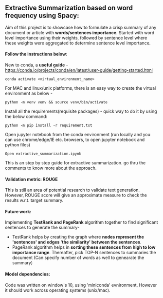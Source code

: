 ## Extractive Summarization based on word frequency using Spacy:

Aim of this project is to showcase how to formulate a crisp summary of any document or article with **words/sentences importance**. Started with word level importance using their weights, followed by sentence level where these weights were aggregated to determine sentence level importance. 

#### Follow the instructions below: 
New to conda, a **useful guide** - https://conda.io/projects/conda/en/latest/user-guide/getting-started.html
```
conda activate <virtual_environment_name>
```
For MAC and linux/unix platforms, there is an easy way to create the virtual environment as below - 
```
python -m venv venv && source venv/bin/activate
```

Install all the requirements(requisite packages) - quick way to do it by using the below command: 
    
    python -m pip install -r requirement.txt

Open jupyter notebook from the conda environment (run locally and you can use chrome/edge/IE etc. browsers, to open jupyter notebook and python files)

```Open extractive_summarization.ipynb```

This is an step by step guide for extractive summarization. go thru the comments to know more about the approach. 

#### Validation metric: ROUGE

This is still an area of potential research to validate text generation. However, ROUGE score will give an approximate measure to check the results w.r.t. target summary.

#### Future work:

Implementing **TestRank and PageRank** algorithm together to find significant sentences to generate the summary-
- TestRank helps by creating the graph where **nodes represent the 'sentences' and edges 'the similarity' between the sentences**. 
- PageRank algorithm helps in **sorting these sentences from high to low importance range**. Thereafter, pick TOP-N sentences to summaries the document (Can specify number of words as well to genearate the summary)

#### Model dependencies: 
Code was written on window's 10, using 'miniconda' evnironment, However it should work across operating systems (unix/mac). 
